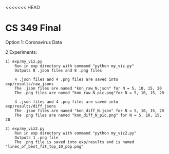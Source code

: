 <<<<<<< HEAD
# CS 349 Final

Option 1: Coronavirus Data

2 Experiments:

	1) exp/my_viz.py
		Run in exp directory with command "python my_viz.py"
		Outputs 8 .json files and 8 .png files

		4 .json files and 4 .png files are saved into exp/results/raw_jsons
		The .json files are named "knn_raw_N.json" for N = 5, 10, 15, 20
		The .png files are named "knn_raw_N_pic.png"for N = 5, 10, 15, 20

		4 .json files and 4 .png files are saved into exp/results/diff_jsons
		The .json files are named "knn_diff_N.json" for N = 5, 10, 15, 20
		The .png files are named "knn_diff_N_pic.png" for N = 5, 10, 15, 20

	2) exp/my_viz2.py
		Run in exp directory with command "python my_viz2.py"
		Outputs 1 .png file
		The .png file is saved into exp/results and is named "lines_of_best_fit_top_10_pop.png"

